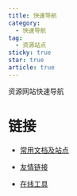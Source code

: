 ```yaml
---
title: 快速导航
category:
  - 快速导航
tag:
  - 资源站点
sticky: true
star: true
article: true
---
```


资源网站快速导航
<!-- more -->


# 链接

- [常用文档及站点](./document.md)

- [友情链接](./friend.md)

- [在线工具](./tools.md)

